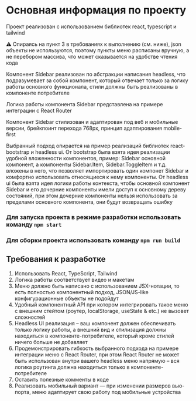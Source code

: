 # Основная информация по проекту
Проект реализован с использованием библиотек react, typescript и tailwind

⚠ Опираясь на пункт 3 в требованиях к выполнению (см. ниже), json объекты не используются, поэтому пункты меню расписаны вручную, а не перебором массива, что может сказывается на удобстве чтения кода

Компонент Sidebar реализован по абстракции написания headless, что подразумевает за собой компонент, который отвечает только за логику работы основного функционала, стили должны быть реализованы в компоненте потребителе

Логика работы компонента Sidebar представлена на примере интеграции с React Router

Компонент Sidebar стилизован и адаптирован под веб и мобильные версии, брейкпоинт перехода 768px, принцип адаптирования mobile-first

Выбранный подход опирается на пример реализаций библиотек react-bootstrap и headless ui. От bootstrap была взята идея реализации удобной вложенности компонентов, пример: Sidebar основной компонент, а компоненты Sidebar.Item, Sidebar.ToggleItem и т.д. вложены в него, что позволяет импортировать один компонет Sidebar и комфортно использовать относящиеся к нему компоненты. От headless ui была взята идея логики работы контекста, чтобы основной компонент Sidebar и его дочерние компоненты имели доступ к основному дереву состояний, при этом дочерние компоненты нельзя использовать за пределами основного компонента, они будут возвращать ошибку

### Для запуска проекта в режиме разработки использовать команду `npm start`

### Для сборки проекта использовать команду `npm run build`

## Требования к разработке

1. Использовать React, TypeScript, Tailwind
2. Логика работы соответствует видео и макетам
3. Меню должно быть написано с использованием JSX-нотации, то есть полностью компонентный подход, JSON/JS-like конфигурационные объекты не подойдут
4. Удобный компонентный API при котором интегрировать такое меню с внешним стейтом (роутер, localStorage, useState & etc.) не вызовет сложностей
5. Headless UI реализация – ваш компонент должен обеспечивать только логику работы, а внешний вид и стилизация должны находиться в компоненте-потребителе, который кроме стилей ничего больше не добавляет
6. Продемонстрировать гибкость выбранного подхода на примере интеграции меню с React Router, при этом React Router не может быть использован внутри вашего headless меню напрямую – вся логика роутинга должна находиться только в компоненте-потребителе
7. Оставить полезные комменты в коде
8. Реализовать мобильный вариант — при изменении размеров вью-порта, меню адаптирует свою работу под мобильные устройства

